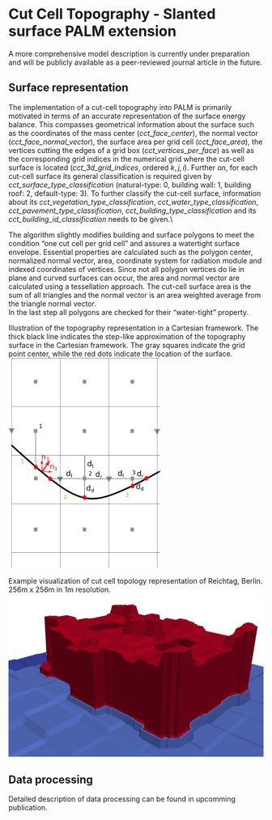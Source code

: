 # Cut Cell Topography - Slanted surface PALM extension
A more comprehensive model description is currently under preparation and will be publicly available as a peer-reviewed journal article in the future.
## Surface representation
The implementation of a cut-cell topography into PALM is primarily motivated in terms of an accurate representation of the surface energy balance. This compasses geometrical information about the surface such as the coordinates of the mass center (*cct_face_center*), the normal vector (*cct_face_normal_vector*), the surface area per grid cell (*cct_face_area*), the vertices cutting the edges of a grid box (*cct_vertices_per_face*) as well as the corresponding grid indices in the numerical grid where the cut-cell surface is located (*cct_3d_grid_indices*, ordered $k,j,i$). Further on, for each cut-cell surface its general classification is required given by *cct_surface_type_classification* (natural-type: 0, building wall: 1, building roof: 2, default-type: 3). To further classify the cut-cell surface, information about its *cct_vegetation_type_classification*, *cct_water_type_classification*, *cct_pavement_type_classification*, *cct_building_type_classification* and its *cct_building_id_classification* needs to be given.\

The algorithm slightly modifies building and surface polygons to meet the condition “one cut cell per grid cell” and assures a watertight surface envelope. Essential properties are calculated such as the polygon center, normalized normal vector, area, coordinate system for radiation module and indexed coordinates of vertices. Since not all polygon vertices do lie in plane and curved surfaces can occur, the area and normal vector are calculated using a tessellation approach. The cut-cell surface area is the sum of all triangles and the normal vector is an area weighted average from the triangle normal vector.\
In the last step all polygons are checked for their “water-tight” property.

Illustration of the topography representation in a Cartesian framework. The thick black line indicates the step-like approximation of the topography surface in the Cartesian framework. The gray squares indicate the grid point center, while the red dots indicate the location of the surface. \
<img src="figures/normal_vector2.png" alt="image" width="300" height="auto">

Example visualization of cut cell topology representation of Reichtag, Berlin. 256m x 256m in 1m resolution. \
<img src="figures/reichstag.png" alt="image" width="600" height="auto">

## Data processing
Detailed description of data processing can be found in upcomming publication.